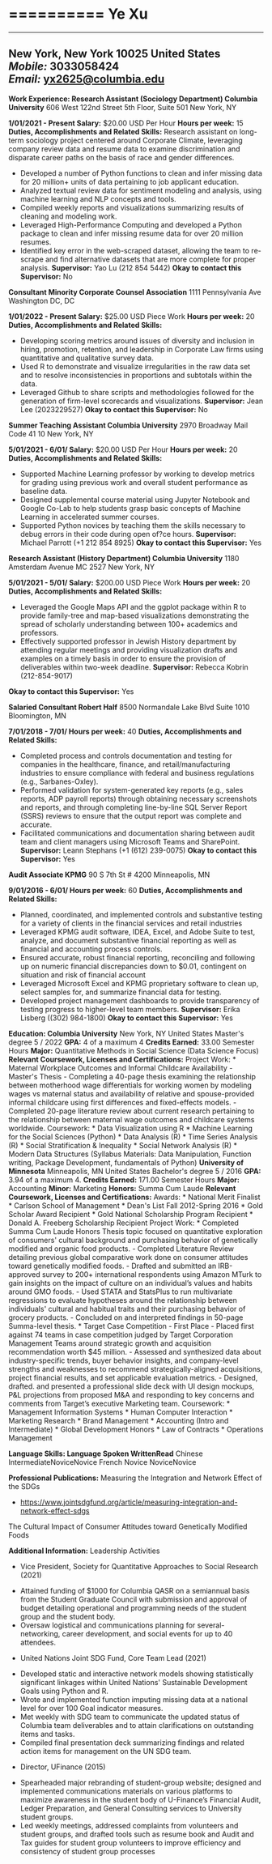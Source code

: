 ==========
Ye Xu
==========

----
New York, New York 10025 United States  
*Mobile:* 3033058424  
*Email:* yx2625@columbia.edu  
---
**Work Experience:
Research Assistant (Sociology Department)
Columbia University**
606 West 122nd Street
5th Floor, Suite 501
New York, NY

**1/01/2021 - Present
Salary:** $20.00 USD Per Hour
**Hours per week:** 15
**Duties, Accomplishments and Related Skills:**
Research assistant on long-term sociology project centered around Corporate Climate, leveraging company review data and resume data to
examine discrimination and disparate career paths on the basis of race and gender differences.

- Developed a number of Python functions to clean and infer missing data for 20 million+ units of data pertaining to job applicant education.
- Analyzed textual review data for sentiment modeling and analysis, using machine learning and NLP concepts and tools.
- Compiled weekly reports and visualizations summarizing results of cleaning and modeling work.
- Leveraged High-Performance Computing and developed a Python package to clean and infer missing resume data for over 20 million resumes.
- Identified key error in the web-scraped dataset, allowing the team to re-scrape and find alternative datasets that are more complete for proper
analysis.
**Supervisor:** Yao Lu (212 854 5442)
**Okay to contact this Supervisor:** No

**Consultant
Minority Corporate Counsel Association**
1111 Pennsylvania Ave
Washington DC, DC

**1/01/2022 - Present
Salary:** $25.00 USD Piece Work
**Hours per week:** 20
**Duties, Accomplishments and Related Skills:**

- Developing scoring metrics around issues of diversity and inclusion in hiring, promotion, retention, and leadership in Corporate Law firms using
quantitative and qualitative survey data.
- Used R to demonstrate and visualize irregularities in the raw data set and to resolve inconsistencies in proportions and subtotals within the data.
- Leveraged Github to share scripts and methodologies followed for the generation of firm-level scorecards and visualizations.
**Supervisor:** Jean Lee (2023229527)
**Okay to contact this Supervisor:** No

**Summer Teaching Assistant
Columbia University**
2970 Broadway
Mail Code 41 10
New York, NY

**5/01/2021 - 6/01/
Salary:** $20.00 USD Per Hour
**Hours per week:** 20
**Duties, Accomplishments and Related Skills:**

- Supported Machine Learning professor by working to develop metrics for grading using previous work and overall student performance as
baseline data.
- Designed supplemental course material using Jupyter Notebook and Google Co-Lab to help students grasp basic concepts of Machine
Learning in accelerated summer courses.
- Supported Python novices by teaching them the skills necessary to debug errors in their code during open of?ce hours.
**Supervisor:** Michael Parrott (+1 212 854 8925)
**Okay to contact this Supervisor:** Yes

**Research Assistant (History Department)
Columbia University**
1180 Amsterdam Avenue
MC 2527
New York, NY

**5/01/2021 - 5/01/
Salary:** $200.00 USD Piece Work
**Hours per week:** 20
**Duties, Accomplishments and Related Skills:**

- Leveraged the Google Maps API and the ggplot package within R to provide family-tree and map-based visualizations demonstrating the
spread of scholarly understanding between 100+ academics and professors.
- Effectively supported professor in Jewish History department by attending regular meetings and providing visualization drafts and examples on
a timely basis in order to ensure the provision of deliverables within two-week deadline.
**Supervisor:** Rebecca Kobrin (212-854-9017)


**Okay to contact this Supervisor:** Yes

**Salaried Consultant
Robert Half**
8500 Normandale Lake Blvd Suite 1010
Bloomington, MN

**7/01/2018 - 7/01/
Hours per week:** 40
**Duties, Accomplishments and Related Skills:**

- Completed process and controls documentation and testing for companies in the healthcare, finance, and retail/manufacturing industries to
ensure compliance with federal and business regulations (e.g., Sarbanes-Oxley).
- Performed validation for system-generated key reports (e.g., sales reports, ADP payroll reports) through obtaining necessary screenshots and
reports, and through completing line-by-line SQL Server Report (SSRS) reviews to ensure that the output report was complete and accurate.
- Facilitated communications and documentation sharing between audit team and client managers using Microsoft Teams and SharePoint.
**Supervisor:** Leann Stephans (+1 (612) 239-0075)
**Okay to contact this Supervisor:** Yes

**Audit Associate
KPMG**
90 S 7th St # 4200
Minneapolis, MN

**9/01/2016 - 6/01/
Hours per week:** 60
**Duties, Accomplishments and Related Skills:**

- Planned, coordinated, and implemented controls and substantive testing for a variety of clients in the financial services and retail industries
- Leveraged KPMG audit software, IDEA, Excel, and Adobe Suite to test, analyze, and document substantive financial reporting as well as
financial and accounting process controls.
- Ensured accurate, robust financial reporting, reconciling and following up on numeric financial discrepancies down to $0.01, contingent on
situation and risk of financial account
- Leveraged Microsoft Excel and KPMG proprietary software to clean up, select samples for, and summarize financial data for testing.
- Developed project management dashboards to provide transparency of testing progress to higher-level team members.
**Supervisor:** Erika Lisberg ((302) 984-1800)
**Okay to contact this Supervisor:** Yes

**Education:
Columbia University** New York, NY United States
Master's degree 5 / 2022
**GPA:** 4 of a maximum 4
**Credits Earned:** 33.00 Semester Hours
**Major:** Quantitative Methods in Social Science (Data Science Focus)
**Relevant Coursework, Licenses and Certifications:**
Project Work: * Maternal Workplace Outcomes and Informal Childcare Availability - Master's Thesis - Completing a 40-page thesis examining the
relationship between motherhood wage differentials for working women by modeling wages vs maternal status and availability of relative and
spouse-provided informal childcare using first differences and fixed-effects models. - Completed 20-page literature review about current research
pertaining to the relationship between maternal wage outcomes and childcare systems worldwide. Coursework: * Data Visualization using R *
Machine Learning for the Social Sciences (Python) * Data Analysis (R) * Time Series Analysis (R) * Social Stratification & Inequality * Social
Network Analysis (R) * Modern Data Structures (Syllabus Materials: Data Manipulation, Function writing, Package Development, fundamentals of
Python)
**University of Minnesota** Minneapolis, MN United States
Bachelor's degree 5 / 2016
**GPA:** 3.94 of a maximum 4.
**Credits Earned:** 171.00 Semester Hours
**Major:** Accounting **Minor:** Marketing **Honors:** Summa Cum Laude
**Relevant Coursework, Licenses and Certifications:**
Awards: * National Merit Finalist * Carlson School of Management * Dean's List Fall 2012-Spring 2016 * Gold Scholar Award Recipient * Gold
National Scholarship Program Recipient * Donald A. Freeberg Scholarship Recipient Project Work: * Completed Summa Cum Laude Honors
Thesis topic focused on quantitative exploration of consumers' cultural background and purchasing behavior of genetically modified and organic
food products. - Completed Literature Review detailing previous global comparative work done on consumer attitudes toward genetically modified
foods. - Drafted and submitted an IRB-approved survey to 200+ international respondents using Amazon MTurk to gain insights on the impact of
culture on an individual’s values and habits around GMO foods. - Used STATA and StatsPlus to run multivariate regressions to evaluate
hypotheses around the relationship between individuals' cultural and habitual traits and their purchasing behavior of grocery products. -
Concluded on and interpreted findings in 50-page Summa-level thesis. * Target Case Competition - First Place - Placed first against 74 teams in
case competition judged by Target Corporation Management Teams around strategic growth and acquisition recommendation worth $45 million. -
Assessed and synthesized data about industry-specific trends, buyer behavior insights, and company-level strengths and weaknesses to
recommend strategically-aligned acquisitions, project financial results, and set applicable evaluation metrics. - Designed, drafted. and presented
a professional slide deck with UI design mockups, P&L projections from proposed M&A and responding to key concerns and comments from
Target’s executive Marketing team. Coursework: * Management Information Systems * Human Computer Interaction * Marketing Research *
Brand Management * Accounting (Intro and Intermediate) * Global Development Honors * Law of Contracts * Operations Management

**Language Skills:
Language Spoken WrittenRead**
Chinese IntermediateNoviceNovice
French Novice NoviceNovice


**Professional Publications:**
Measuring the Integration and Network Effect of the SDGs

- https://www.jointsdgfund.org/article/measuring-integration-and-network-effect-sdgs

The Cultural Impact of Consumer Attitudes toward Genetically Modified Foods

**Additional Information:**
Leadership Activities
* Vice President, Society for Quantitative Approaches to Social Research (2021)

- Attained funding of $1000 for Columbia QASR on a semiannual basis from the Student Graduate Council with submission and approval of
budget detailing operational and programming needs of the student group and the student body.
- Oversaw logistical and communications planning for several-networking, career development, and social events for up to 40 attendees.

* United Nations Joint SDG Fund, Core Team Lead (2021)

- Developed static and interactive network models showing statistically significant linkages within United Nations' Sustainable Development Goals
using Python and R.
- Wrote and implemented function imputing missing data at a national level for over 100 Goal indicator measures.
- Met weekly with SDG team to communicate the updated status of Columbia team deliverables and to attain clarifications on outstanding items
and tasks.
- Compiled final presentation deck summarizing findings and related action items for management on the UN SDG team.

* Director, UFinance (2015)

- Spearheaded major rebranding of student-group website; designed and implemented communications materials on various platforms to
maximize awareness in the student body of U-Finance’s Financial Audit, Ledger Preparation, and General Consulting services to University
student groups.
- Led weekly meetings, addressed complaints from volunteers and student groups, and drafted tools such as resume book and Audit and Tax
guides for student group volunteers to improve efficiency and consistency of student group processes



